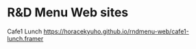 # R&D Menu Web sites

Cafe1 Lunch
<https://horacekyuho.github.io/rndmenu-web/cafe1-lunch.framer>



